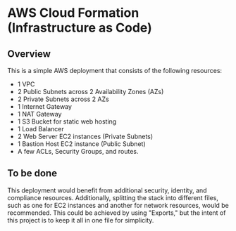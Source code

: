 # AWS Cloud Formation (Infrastructure as Code) 

## Overview

This is a simple AWS deployment that consists of the following resources:

- 1 VPC
- 2 Public Subnets across 2 Availability Zones (AZs)
- 2 Private Subnets across 2 AZs
- 1 Internet Gateway
- 1 NAT Gateway
- 1 S3 Bucket for static web hosting
- 1 Load Balancer
- 2 Web Server EC2 instances (Private Subnets)
- 1 Bastion Host EC2 instance (Public Subnet)
- A few ACLs, Security Groups, and routes.

## To be done

This deployment would benefit from additional security, identity, and compliance resources. Additionally, splitting the stack into different files, such as one for EC2 instances and another for network resources, would be recommended. This could be achieved by using "Exports," but the intent of this project is to keep it all in one file for simplicity.

